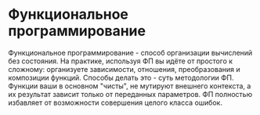 # Функциональное программирование

Функциональное программирование - способ организации вычислений без состояния. На практике, используя ФП вы идёте от простого к сложному: организуете зависимости, отношения, преобразования и композиции функций. Способы делать это - суть методологии ФП. Функции ваши в основном "чисты", не мутируют внешнего контекста, а их результат зависит только от переданных параметров. ФП полностью избавляет от возможности совершения целого класса ошибок.





